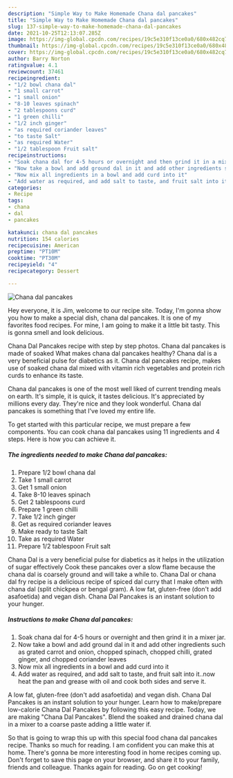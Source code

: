 ```yaml
---
description: "Simple Way to Make Homemade Chana dal pancakes"
title: "Simple Way to Make Homemade Chana dal pancakes"
slug: 137-simple-way-to-make-homemade-chana-dal-pancakes
date: 2021-10-25T12:13:07.285Z
image: https://img-global.cpcdn.com/recipes/19c5e310f13ce0a0/680x482cq70/chana-dal-pancakes-recipe-main-photo.jpg
thumbnail: https://img-global.cpcdn.com/recipes/19c5e310f13ce0a0/680x482cq70/chana-dal-pancakes-recipe-main-photo.jpg
cover: https://img-global.cpcdn.com/recipes/19c5e310f13ce0a0/680x482cq70/chana-dal-pancakes-recipe-main-photo.jpg
author: Barry Norton
ratingvalue: 4.1
reviewcount: 37461
recipeingredient:
- "1/2 bowl chana dal"
- "1 small carrot"
- "1 small onion"
- "8-10 leaves spinach"
- "2 tablespoons curd"
- "1 green chilli"
- "1/2 inch ginger"
- "as required coriander leaves"
- "to taste Salt"
- "as required Water"
- "1/2 tablespoon Fruit salt"
recipeinstructions:
- "Soak chana dal for 4-5 hours or overnight and then grind it in a mixer jar."
- "Now take a bowl and add ground dal in it and add other ingredients such as grated carrot and onion, chopped spinach, chopped chilli, grated ginger, and chopped coriander leaves"
- "Now mix all ingredients in a bowl and add curd into it"
- "Add water as required, and add salt to taste, and fruit salt into it..now heat the pan and grease with oil and cook both sides and serve it."
categories:
- Recipe
tags:
- chana
- dal
- pancakes

katakunci: chana dal pancakes 
nutrition: 154 calories
recipecuisine: American
preptime: "PT10M"
cooktime: "PT30M"
recipeyield: "4"
recipecategory: Dessert

---
```



![Chana dal pancakes](https://img-global.cpcdn.com/recipes/19c5e310f13ce0a0/680x482cq70/chana-dal-pancakes-recipe-main-photo.jpg)

Hey everyone, it is Jim, welcome to our recipe site. Today, I'm gonna show you how to make a special dish, chana dal pancakes. It is one of my favorites food recipes. For mine, I am going to make it a little bit tasty. This is gonna smell and look delicious.

Chana Dal Pancakes recipe with step by step photos. Chana dal pancakes is made of soaked What makes chana dal pancakes healthy? Chana dal is a very beneficial pulse for diabetics as it. Chana dal pancakes recipe, makes use of soaked chana dal mixed with vitamin rich vegetables and protein rich curds to enhance its taste.

Chana dal pancakes is one of the most well liked of current trending meals on earth. It's simple, it is quick, it tastes delicious. It's appreciated by millions every day. They're nice and they look wonderful. Chana dal pancakes is something that I've loved my entire life.


To get started with this particular recipe, we must prepare a few components. You can cook chana dal pancakes using 11 ingredients and 4 steps. Here is how you can achieve it.

<!--inarticleads1-->

##### The ingredients needed to make Chana dal pancakes:

1. Prepare 1/2 bowl chana dal
1. Take 1 small carrot
1. Get 1 small onion
1. Take 8-10 leaves spinach
1. Get 2 tablespoons curd
1. Prepare 1 green chilli
1. Take 1/2 inch ginger
1. Get as required coriander leaves
1. Make ready to taste Salt
1. Take as required Water
1. Prepare 1/2 tablespoon Fruit salt


Chana Dal is a very beneficial pulse for diabetics as it helps in the utilization of sugar effectively Cook these pancakes over a slow flame because the chana dal is coarsely ground and will take a while to. Chana Dal or chana dal fry recipe is a delicious recipe of spiced dal curry that I make often with chana dal (split chickpea or bengal gram). A low fat, gluten-free (don&#39;t add asafoetida) and vegan dish. Chana Dal Pancakes is an instant solution to your hunger. 

<!--inarticleads2-->

##### Instructions to make Chana dal pancakes:

1. Soak chana dal for 4-5 hours or overnight and then grind it in a mixer jar.
1. Now take a bowl and add ground dal in it and add other ingredients such as grated carrot and onion, chopped spinach, chopped chilli, grated ginger, and chopped coriander leaves
1. Now mix all ingredients in a bowl and add curd into it
1. Add water as required, and add salt to taste, and fruit salt into it..now heat the pan and grease with oil and cook both sides and serve it.


A low fat, gluten-free (don&#39;t add asafoetida) and vegan dish. Chana Dal Pancakes is an instant solution to your hunger. Learn how to make/prepare low-calorie Chana Dal Pancakes by following this easy recipe. Today, we are making &#34;Chana Dal Pancakes&#34;. Blend the soaked and drained chana dal in a mixer to a coarse paste adding a little water if. 

So that is going to wrap this up with this special food chana dal pancakes recipe. Thanks so much for reading. I am confident you can make this at home. There's gonna be more interesting food in home recipes coming up. Don't forget to save this page on your browser, and share it to your family, friends and colleague. Thanks again for reading. Go on get cooking!
